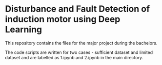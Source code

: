 # Disturbance and Fault Detection of induction motor using Deep Learning

This repository contains the files for the major project during the bachelors.

The code scripts are written for two cases - sufficient dataset and limited dataset and are labelled as 1.ipynb and 2.ipynb in the main directory.
